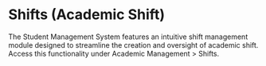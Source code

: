 # Shifts (Academic Shift)

The Student Management System features an intuitive shift management module designed to streamline the creation and oversight of academic shift. Access this functionality under Academic Management > Shifts.
